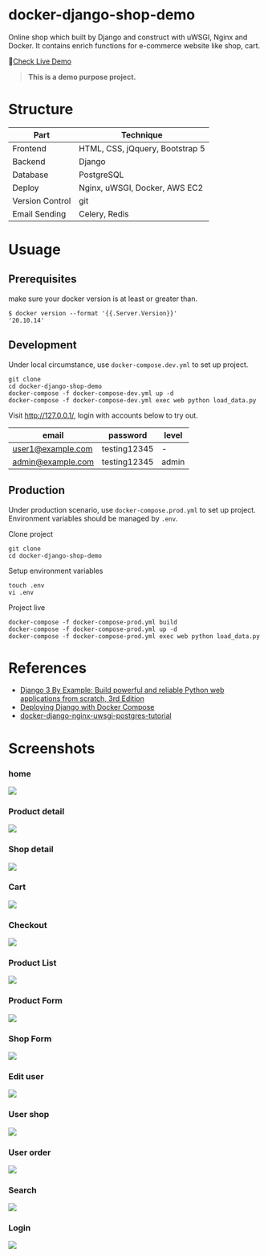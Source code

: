 # docker-django-shop-demo

Online shop which built by Django and construct with uWSGI, Nginx and Docker. It contains enrich functions for e-commerce website like shop, cart.

🔗[Check Live Demo]('http://52.207.46.107/')


> **This is a demo purpose project.**


# Structure

|Part               |Technique|
|-------------------|---------|
|Frontend           |HTML, CSS, jQquery, Bootstrap 5|
|Backend            |Django   |
|Database           |PostgreSQL|
|Deploy             |Nginx, uWSGI, Docker, AWS EC2|
|Version Control    |git      |
|Email Sending      |Celery, Redis|




# Usuage

## Prerequisites
make sure your docker version is at least or greater than.
```shell
$ docker version --format '{{.Server.Version}}'
'20.10.14'
```


## Development
Under local circumstance, use `docker-compose.dev.yml` to set up project.
```docker
git clone
cd docker-django-shop-demo
docker-compose -f docker-compose-dev.yml up -d
docker-compose -f docker-compose-dev.yml exec web python load_data.py
```

Visit http://127.0.0.1/, login with accounts below to try out.

|email            |password    |level|
|-----------------|------------|-----|
|user1@example.com|testing12345|-    |
|admin@example.com|testing12345|admin|


## Production

Under production scenario, use `docker-compose.prod.yml` to set up project. Environment variables should be managed by `.env`.

Clone project
```
git clone
cd docker-django-shop-demo
```

Setup environment variables
```
touch .env
vi .env
```

Project live
```docker
docker-compose -f docker-compose-prod.yml build
docker-compose -f docker-compose-prod.yml up -d
docker-compose -f docker-compose-prod.yml exec web python load_data.py
```

# References

- [Django 3 By Example: Build powerful and reliable Python web applications from scratch, 3rd Edition](https://www.amazon.com/Django-Example-powerful-reliable-applications/dp/1838981950/ref=sr_1_5?crid=3GW5HFEDDLFB3&keywords=django&qid=1655733334&sprefix=django%2Caps%2C356&sr=8-5)
- [Deploying Django with Docker Compose](https://www.youtube.com/watch?v=mScd-Pc_pX0&ab_channel=LondonAppDeveloper)
- [docker-django-nginx-uwsgi-postgres-tutorial](https://github.com/twtrubiks/docker-django-nginx-uwsgi-postgres-tutorial)



# Screenshots

### home
![](./intro/home.png)

### Product detail
![](./intro/product_detail.png)

### Shop detail
![](./intro/shop_detail.png)

### Cart
![](./intro/cart.png)

### Checkout
![](./intro/checkout.png)

### Product List
![](./intro/product_list.png)

### Product Form
![](./intro/product_form.png)

### Shop Form
![](./intro/shop_form.png)

### Edit user
![](./intro/user_form.png)

### User shop
![](./intro/user_shop.png)

### User order
![](./intro/user_order.png)

### Search
![](./intro/search.png)

### Login
![](./intro/login.png)
